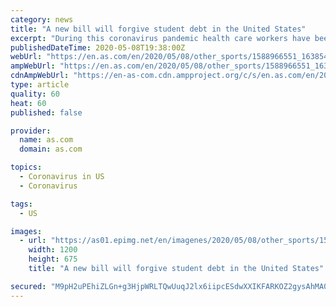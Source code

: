 ```yaml
---
category: news
title: "A new bill will forgive student debt in the United States"
excerpt: "During this coronavirus pandemic health care workers have been the worlds ‘superheroes’ and that is why in the US lawmakers want to wipe their student loans."
publishedDateTime: 2020-05-08T19:38:00Z
webUrl: "https://en.as.com/en/2020/05/08/other_sports/1588966551_163854.html"
ampWebUrl: "https://en.as.com/en/2020/05/08/other_sports/1588966551_163854.amp.html"
cdnAmpWebUrl: "https://en-as-com.cdn.ampproject.org/c/s/en.as.com/en/2020/05/08/other_sports/1588966551_163854.amp.html"
type: article
quality: 60
heat: 60
published: false

provider:
  name: as.com
  domain: as.com

topics:
  - Coronavirus in US
  - Coronavirus

tags:
  - US

images:
  - url: "https://as01.epimg.net/en/imagenes/2020/05/08/other_sports/1588966551_163854_1588966615_noticia_normal.jpg"
    width: 1200
    height: 675
    title: "A new bill will forgive student debt in the United States"

secured: "M9pH2uPEhiZLGn+g3HjpWRLTQwUuqJ2lx6iipcESdwXXIKFARKOZ2gysAhMA0rxa0mhk9/zQ262P8VRewPG2u3qESU02Y2HE5sJZfFAkfR9Bj9Kkm5bPjCNEmAOom6kS9FNlpAD13wffcYS2b2+FPBLXeDG5CbJncYqq88HI11DuV7S+6ykpBMfE3CeQSJbKGiauSMl6Z2pJsJ/PtLPVUz+pWzP2YvP5mDbqA+NY12HTrRqz90bNRlv+4fEpERS6vlnZY6SyM6WAGFlVG0mNdHmOANqD77VY9V8ZW+PsyO8HjjWw6Z1wmII7AfA1juXe5akdR4lY2Jb3Bk4Co5nLxZ9phheV5VGkEWs40f1v6owg/IAQZvyeKbnrTCTqegp75oGJejKRTLgEna8v3eTIMLZQqZRfwZMin1DLWBvB+W3TviYSqfPbpWgVZ//c6VOnTL/veYH4S31QpljC4Yvv15zXgQ3wBmompn0IQPsrvpY=;MmYxiwt9E1yiBTLzMBPLBg=="
---
```


